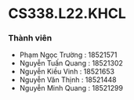 # CS338.L22.KHCL
### Thành viên
-	Phạm Ngọc Trường	 	: 18521571
-	Nguyễn Tuấn Quang	  : 18521302
-	Nguyễn Kiều Vinh		: 18521653
-	Nguyễn Văn Thịnh	  : 18521448
-	Nguyễn Minh Quang 	: 18521299
